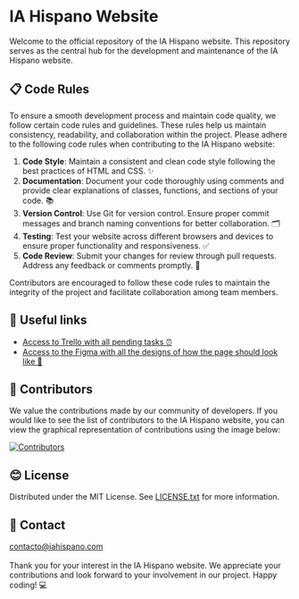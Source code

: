 # IA Hispano Website

Welcome to the official repository of the IA Hispano website. This repository serves as the central hub for the development and maintenance of the IA Hispano website.

## 📋 Code Rules

To ensure a smooth development process and maintain code quality, we follow certain code rules and guidelines. These rules help us maintain consistency, readability, and collaboration within the project. Please adhere to the following code rules when contributing to the IA Hispano website:

1. **Code Style**: Maintain a consistent and clean code style following the best practices of HTML and CSS. ✨
2. **Documentation**: Document your code thoroughly using comments and provide clear explanations of classes, functions, and sections of your code. 📚
3. **Version Control**: Use Git for version control. Ensure proper commit messages and branch naming conventions for better collaboration. 🗂️
4. **Testing**: Test your website across different browsers and devices to ensure proper functionality and responsiveness. ✅
5. **Code Review**: Submit your changes for review through pull requests. Address any feedback or comments promptly. 🔎

Contributors are encouraged to follow these code rules to maintain the integrity of the project and facilitate collaboration among team members.

## 📎 Useful links
- [Access to Trello with all pending tasks ⏰](https://trello.com/b/w9jg37Bm/ia-hispano-web-development)
- [Access to the Figma with all the designs of how the page should look like 🎨](https://www.figma.com/proto/uWhgqBnFpGIyiD6r3LFJVL/IA-Hispano)

## 👥 Contributors

We value the contributions made by our community of developers. If you would like to see the list of contributors to the IA Hispano website, you can view the graphical representation of contributions using the image below:

[![Contributors](https://contrib.rocks/image?repo=iahispano/web)](https://github.com/IAHispano/web/graphs/contributors)

## 😊 License

Distributed under the MIT License. See [LICENSE.txt](https://github.com/IAHispano/website/blob/main/LICENSE) for more information.

## 📧 Contact

contacto@iahispano.com
\
\
Thank you for your interest in the IA Hispano website.
We appreciate your contributions and look forward to your involvement in our project.
Happy coding! 💻
